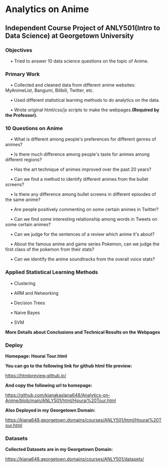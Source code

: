 # Analytics on Anime

## Independent Course Project of ANLY501(Intro to Data Science) at Georgetown University

### Objectives
$\quad$• Tried to answer 10 data science questions on the topic of Anime.

### Primary Work
$\quad$• Collected and cleaned data from different anime websites: MyAnimeList, Bangumi, Bilibili, Twitter, etc.  

$\quad$• Used different statistical learning methods to do analytics on the data.  

$\quad$• Wrote original html/css/js scripts to make the webpages.**(Required by the Professor).**

### 10 Questions on Anime
$\quad$• What is different among people's preferences for different genres of animes?

$\quad$• Is there much difference among people's taste for animes among different regions?

$\quad$• Has the art technique of animes improved over the past 20 years?

$\quad$• Can we find a method to identify different animes from the bullet screens?

$\quad$• Is there any difference among bullet screens in different episodes of the same anime?

$\quad$• Are people positively commenting on some certain animes in Twitter?

$\quad$• Can we find some interesting relationship among words in Tweets on some certain animes?

$\quad$• Can we judge for the sentences of a review which anime it's about?

$\quad$• About the famous anime and game series Pokemon, can we judge the first class of the pokemon from their stats?

$\quad$• Can we identify the anime soundtracks from the overall voice stats?

### Applied Statistical Learning Methods
$\quad$• Clustering  

$\quad$• ARM and Networking  

$\quad$• Decision Trees

$\quad$• Naive Bayes  

$\quad$• SVM

$\textbf{More Details about Conclusions and Technical Results on the Webpages}$  

### Deploy
$\textbf{Homepage: Hourai Tour.html}$

$\textbf{You can go to the following link for github html file preview:}$  

https://htmlpreview.github.io/

$\textbf{And copy the following url to homepage:}$

https://github.com/kianakaslana648/Analytics-on-Anime/blob/main/ANLY501/html/Hourai%20Tour.html

$\textbf{Also Deployed in my Georgetown Domain:}$  

https://kiana648.georgetown.domains/courses/ANLY501/html/Hourai%20Tour.html

### Datasets
$\textbf{Collected Datasets are in my Georgetown Domain:}$  

https://kiana648.georgetown.domains/courses/ANLY501/datasets/
